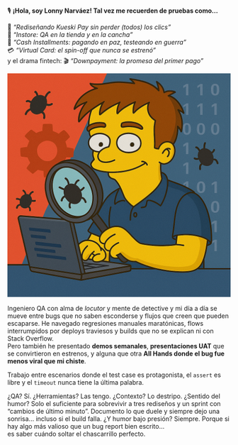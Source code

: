 🎙️ **¡Hola, soy Lonny Narváez! Tal vez me recuerden de pruebas como…**  

🧪 *“Rediseñando Kueski Pay sin perder (todos) los clics”*  
🏪 *“Instore: QA en la tienda y en la cancha”*  
💸 *“Cash Installments: pagando en paz, testeando en guerra”*  
💳 *“Virtual Card: el spin-off que nunca se estrenó”*  
y el drama fintech: 🎬 *“Downpayment: la promesa del primer pago”*

![Banner](banner.png)

Ingeniero QA con alma de *locutor* y mente de detective y mi día a día se mueve entre bugs que no saben esconderse y flujos que creen que pueden escaparse. He navegado regresiones manuales maratónicas, flows interrumpidos por deploys traviesos y builds que no se explican ni con Stack Overflow.  
Pero también he presentado **demos semanales**, **presentaciones UAT** que se convirtieron en estrenos, y alguna que otra **All Hands donde el bug fue menos viral que mi chiste**.

Trabajo entre escenarios donde el test case es protagonista, el `assert` es libre y el `timeout` nunca tiene la última palabra.  

¿QA? Sí. ¿Herramientas? Las tengo. ¿Contexto? Lo destripo. ¿Sentido del humor? Solo el suficiente para sobrevivir a tres rediseños y un sprint con “cambios de último minuto”.
Documento lo que duele y siempre dejo una sonrisa... incluso si el build falla.
¿Y humor bajo presión? Siempre. Porque si hay algo más valioso que un bug report bien escrito…  
es saber cuándo soltar el chascarrillo perfecto.
